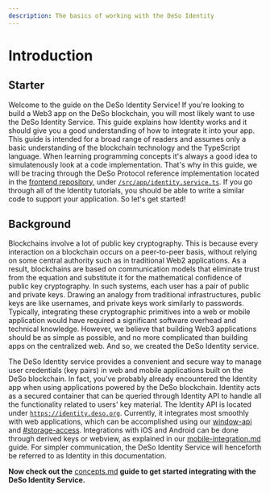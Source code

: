 ```yaml
---
description: The basics of working with the DeSo Identity
---
```


# Introduction

## Starter

Welcome to the guide on the DeSo Identity Service! If you're looking to build a Web3 app on the DeSo blockchain, you will most likely want to use the DeSo Identity Service. This guide explains how Identity works and it should give you a good understanding of how to integrate it into your app. This guide is intended for a broad range of readers and assumes only a basic understanding of the blockchain technology and the TypeScript language. When learning programming concepts it's always a good idea to simulatenously look at a code implementation. That's why in this guide, we will be tracing through the DeSo Protocol reference implementation located in the [frontend repository,](https://github.com/deso-protocol/frontend) under [`/src/app/identity.service.ts`](https://github.com/deso-protocol/frontend/blob/main/src/app/identity.service.ts). If you go through all of the Identity tutorials, you should be able to write a similar code to support your application. So let's get started!

## Background

Blockchains involve a lot of public key cryptography. This is because every interaction on a blockchain occurs on a peer-to-peer basis, without relying on some central authority such as in traditional Web2 applications. As a result, blockchains are based on communication models that eliminate trust from the equation and substitute it for the mathematical confidence of public key cryptography. In such systems, each user has a pair of public and private keys. Drawing an analogy from traditional infrastructures, public keys are like usernames, and private keys work similarly to passwords. Typically, integrating these cryptographic primitives into a web or mobile application would have required a significant software overhead and technical knowledge. However, we believe that building Web3 applications should be as simple as possible, and no more complicated than building apps on the centralized web. And so, we created the DeSo Identity service.

The DeSo Identity service provides a convenient and secure way to manage user credentials (key pairs) in web and mobile applications built on the DeSo blockchain. In fact, you've probably already encountered the Identity app when using applications powered by the DeSo blockchain. Identity acts as a secured container that can be queried through Identity API to handle all the functionality related to users' key material. The Identity API is located under [`https://identity.deso.org`](https://identity.deso.org). Currently, it integrates most smoothly with web applications, which can be accomplished using our [window-api](window-api/ "mention") and [#storage-access](iframe-api/#storage-access "mention"). Integrations with iOS and Android can be done through derived keys or webview, as explained in our [mobile-integration.md](mobile-integration.md "mention") guide. For simpler communication, the DeSo Identity Service will henceforth be referred to as Identity in this documentation.

**Now check out the** [concepts.md](concepts.md "mention") **guide to get started integrating with the DeSo Identity Service.**
